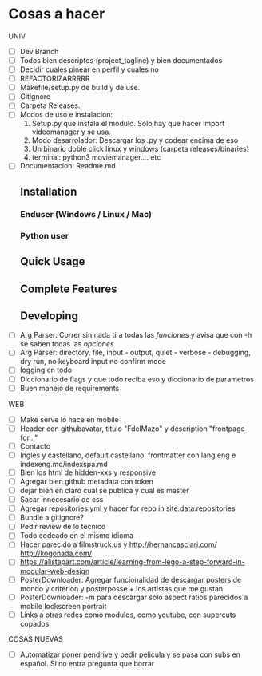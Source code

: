 # Cosas a hacer

UNIV
- [ ] Dev Branch
- [ ] Todos bien descriptos (project_tagline) y bien documentados
- [ ] Decidir cuales pinear en perfil y cuales no
- [ ] REFACTORIZARRRRR
- [ ] Makefile/setup.py de build y de use. 
- [ ] Gitignore
- [ ] Carpeta Releases.
- [ ] Modos de uso e instalacion: 
	1) Setup.py que instala el modulo. Solo hay que hacer import videomanager y se usa. 
	2) Modo desarrolador: Descargar los .py y codear encima de eso 
	3) Un binario doble click linux y windows (carpeta releases/binaries) 
	4) terminal: python3 moviemanager.... etc
- [ ] Documentacion: Readme.md
	## Installation
	### Enduser (Windows / Linux / Mac) 
	### Python user
	## Quick Usage
	## Complete Features
	## Developing
- [ ] Arg Parser: Correr sin nada tira todas las _funciones_ y avisa que con -h se saben todas las _opciones_
- [ ] Arg Parser: directory, file, input - output, quiet - verbose - debugging, dry run, no keyboard input  no confirm mode
- [ ] logging en todo
- [ ] Diccionario de flags y que todo reciba eso y diccionario de parametros
- [ ] Buen manejo de requirements

WEB
- [ ] Make serve lo hace en mobile
- [ ] Header con githubavatar, titulo "FdelMazo" y description "frontpage for…"
- [ ] Contacto
- [ ] Ingles y castellano, default castellano. frontmatter con lang:eng e indexeng.md/indexspa.md
- [ ] Bien los html de hidden-xxs y responsive
- [ ] Agregar bien github metadata con token
- [ ] dejar bien en claro cual se publica y cual es master
- [ ] Sacar innecesario de css
- [ ] Agregar repositories.yml y hacer for repo in site.data.repositories
- [ ] Bundle a gitignore?
- [ ] Pedir review de lo tecnico
- [ ] Todo codeado en el mismo idioma
- [ ] Hacer parecido a filmstruck.us y http://hernancasciari.com/ http://kogonada.com/ 
- [ ] https://alistapart.com/article/learning-from-lego-a-step-forward-in-modular-web-design
- [ ] PosterDownloader: Agregar funcionalidad de descargar posters de mondo y criterion y posterposse + los artistas que me gustan
- [ ] PosterDownloader: -m para descargar solo aspect ratios parecidos a mobile lockscreen portrait
- [ ] Links a otras redes como modulos, como youtube, con supercuts copados

COSAS NUEVAS
- [ ] Automatizar poner pendrive y pedir pelicula y se pasa con subs en español. Si no entra pregunta que borrar




